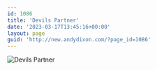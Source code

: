 ```yaml
---
id: 1086
title: 'Devils Partner'
date: '2023-03-17T13:45:16+00:00'
layout: page
guid: 'http://new.andydixon.com/?page_id=1086'
---
```


![Devils Partner](https://i0.wp.com/assets.g8x2.ldn.idrivee2-23.com/posters/Devils%20Partner%2001.jpg?w=1200&ssl=1 "Devils Partner")
